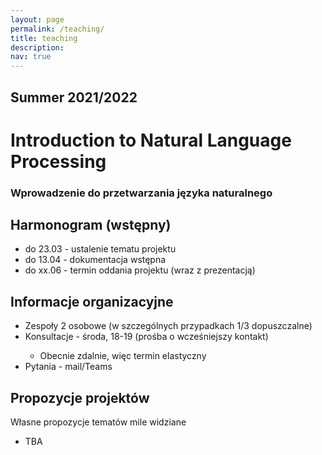```yaml
---
layout: page
permalink: /teaching/
title: teaching
description:
nav: true
---
```


<div class="teaching">
    <h2 class="year">Summer 2021/2022</h2>
    <h1 class="title">Introduction to Natural Language Processing</h1>
    <h3 class="subtitle">Wprowadzenie do przetwarzania języka naturalnego</h3>
    <h2 class="info">Harmonogram (wstępny)</h2>
        <ul>
          <li>do 23.03 - ustalenie tematu projektu</li>
          <li>do 13.04 - dokumentacja wstępna</li>
          <li>do xx.06 - termin oddania projektu (wraz z prezentacją)</li>
        </ul>
    <h2 class="info">Informacje organizacyjne</h2>
        <ul>
          <li>Zespoły 2 osobowe (w szczególnych przypadkach 1/3 dopuszczalne)</li>
          <li>Konsultacje - środa, 18-19 (prośba o wcześniejszy kontakt)</li>
          <ul>
            <li>Obecnie zdalnie, więc termin elastyczny</li>
          </ul>
          <li>Pytania - mail/Teams</li>
        </ul>
    <h2 class="info">Propozycje projektów</h2>
    Własne propozycje tematów mile widziane
        <ul>
            <li>TBA</li>
        </ul>
</div>

